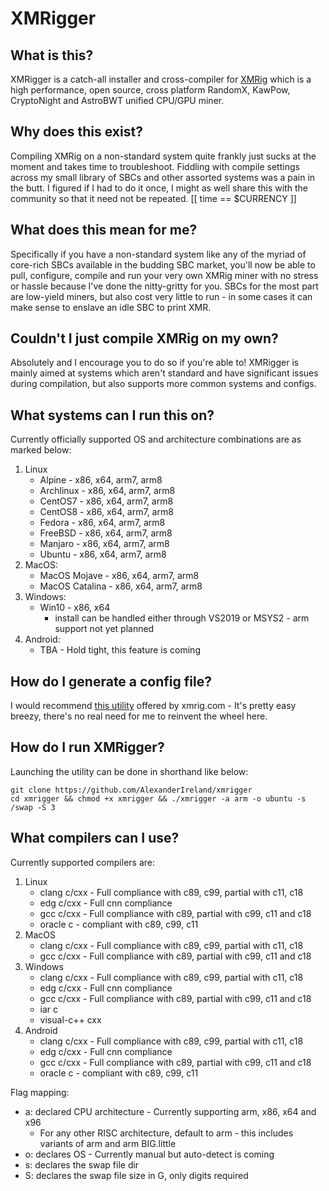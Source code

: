 # XMRigger

## What is this?
XMRigger is a catch-all installer and cross-compiler for [XMRig](https://github.com/xmrig/xmrig) which is a high performance, open source, cross platform RandomX, KawPow, CryptoNight and AstroBWT unified CPU/GPU miner.

## Why does this exist?
Compiling XMRig on a non-standard system quite frankly just sucks at the moment and takes time to troubleshoot. Fiddling with compile settings across my small library of SBCs and other assorted systems was a pain in the butt. I figured if I had to do it once, I might as well share this with the community so that it need not be repeated. [[ time == $CURRENCY ]]

## What does this mean for me? 
Specifically if you have a non-standard system like any of the myriad of core-rich SBCs available in the budding SBC market, you'll now be able to pull, configure, compile and run your very own XMRig miner with no stress or hassle because I've done the nitty-gritty for you. SBCs for the most part are low-yield miners, but also cost very little to run - in some cases it can make sense to enslave an idle SBC to print XMR.

## Couldn't I just compile XMRig on my own?
Absolutely and I encourage you to do so if you're able to! XMRigger is mainly aimed at systems which aren't standard and have significant issues during compilation, but also supports more common systems and configs.

## What systems can I run this on?
Currently officially supported OS and architecture combinations are as marked below:
1. Linux
   * Alpine - x86, x64, arm7, arm8
   * Archlinux - x86, x64, arm7, arm8
   * CentOS7 - x86, x64, arm7, arm8
   * CentOS8 - x86, x64, arm7, arm8
   * Fedora - x86, x64, arm7, arm8
   * FreeBSD - x86, x64, arm7, arm8
   * Manjaro - x86, x64, arm7, arm8
   * Ubuntu - x86, x64, arm7, arm8
2. MacOS:
   * MacOS Mojave - x86, x64, arm7, arm8
   * MacOS Catalina - x86, x64, arm7, arm8
3. Windows:
   * Win10 - x86, x64
      * install can be handled either through VS2019 or MSYS2 - arm support not yet planned
4. Android:
   * TBA - Hold tight, this feature is coming

## How do I generate a config file?
I would recommend [this utility](https://xmrig.com/wizard) offered by xmrig.com - It's pretty easy breezy, there's no real need for me to reinvent the wheel here.

## How do I run XMRigger?
Launching the utility can be done in shorthand like below:
```
git clone https://github.com/AlexanderIreland/xmrigger
cd xmrigger && chmod +x xmrigger && ./xmrigger -a arm -o ubuntu -s /swap -S 3
```

## What compilers can I use?
Currently supported compilers are:
1. Linux
   * clang c/cxx - Full compliance with c89, c99, partial with c11, c18
   * edg c/cxx - Full cnn compliance
   * gcc c/cxx - Full compliance with c89, partial with c99, c11 and c18
   * oracle c - compliant with c89, c99, c11
2. MacOS
   * clang c/cxx - Full compliance with c89, c99, partial with c11, c18
   * gcc c/cxx - Full compliance with c89, partial with c99, c11 and c18
3. Windows
   * clang c/cxx - Full compliance with c89, c99, partial with c11, c18
   * edg c/cxx - Full cnn compliance
   * gcc c/cxx - Full compliance with c89, partial with c99, c11 and c18
   * iar c
   * visual-c++ cxx
4. Android
   * clang c/cxx - Full compliance with c89, c99, partial with c11, c18
   * edg c/cxx - Full cnn compliance
   * gcc c/cxx - Full compliance with c89, partial with c99, c11 and c18
   * oracle c - compliant with c89, c99, c11

Flag mapping:
  - a: declared CPU architecture - Currently supporting arm, x86, x64 and x96
    - For any other RISC architecture, default to arm - this includes variants of arm and arm BIG.little
  - o: declares OS - Currently manual but auto-detect is coming
  - s: declares the swap file dir
  - S: declares the swap file size in G, only digits required
